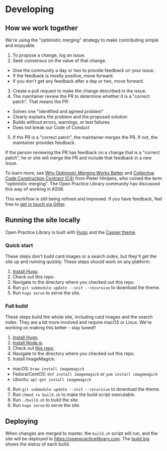 # Developing

## How we work together

We're using the "optimistic merging" strategy to make contributing simple and enjoyable.

1. To propose a change, log an issue.
2. Seek consensus on the value of that change.
  - Give the community a day or two to provide feedback on your issue.
  - If the feedback is mostly positive, move forward.
  - If you don't get any feedback after a day or two, move forward.
3. Create a pull request to make the change described in the issue.
4. The maintainer review the PR to determine whether it is a "correct patch". That means the PR:
  - Solves one "identified and agreed problem"
  - Clearly explains the problem and the proposed solution
  - Builds without errors, warnings, or test failures
  - Does not break our Code of Conduct  
5. If the PR is a "correct patch", the maintainer merges the PR. If not, the maintainer provides feedback.

If the person reviewing the PR has feedback on a change that is a "correct patch", he or she will merge the PR and include that feedback in a new issue.

To learn more, see [Why Optimistic Merging Works Better](http://hintjens.com/blog:106) and [Collective Code Construction Contract (C4)](https://rfc.zeromq.org/spec:42/C4/) from Pieter Hintjens, who coined the term "optimistic merging". The Open Practice Library community has discussed this way of working in #208.

This workflow is still being refined and improved. If you have feedback, feel free to [get in touch via Gitter](https://gitter.im/openpracticelibrary/).

## Running the site locally
Open Practice Library is built with [Hugo](http://gohugo.io/) and the [Casper theme](https://github.com/vjeantet/hugo-theme-casper).

### Quick start
These steps don't build card images or a search index, but they'll get the site up and running quickly. These steps should work on any platform.

1. [Install Hugo](https://gohugo.io/getting-started/installing/).
2. Check out this repo.
3. Navigate to the directory where you checked out this repo.
4. Run `git submodule update --init --recursive` to download the theme.
5. Run `hugo serve` to serve the site.

### Full build
These steps build the whole site, including card images and the search index. They are a bit more involved and require macOS or Linux. We're working on making this better - stay tuned!!

1. [Install Hugo](https://gohugo.io/getting-started/installing/).
2. [Install Node.js](https://nodejs.org/en/download/).
3. Check out [this repo](https://github.com/openpracticelibrary/openpracticelibrary.git).
4. Navigate to the directory where you checked out this repo.
5. Install ImageMagick:
  - macOS: `brew install imagemagick`
  - Fedora/CentOS: `dnf install imagemagick` or `yum install imagemagick`
  - Ubuntu: `apt-get install imagemagick`
6. Run `git submodule update --init --recursive` to download the theme.
7. Run `chmod +x build.sh` to make the build script executable.
8. Run `./build.sh` to build the site.
9. Run `hugo serve` to serve the site.

## Deploying

When changes are merged to master, the `build.sh` script will run, and the site will be deployed to https://openpracticelibrary.com. The [build log](https://app.netlify.com/sites/openpracticelibrary/deploys?filter=master) shows the status of each build.
